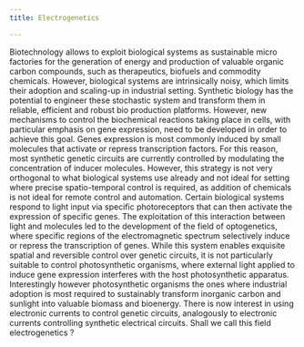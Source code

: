 ```yaml
---
title: Electrogenetics

---
```


Biotechnology allows to exploit biological systems as sustainable micro factories for the generation of energy and production of valuable organic carbon compounds, such as therapeutics, biofuels and commodity chemicals.
However, biological systems are intrinsically noisy, which limits their adoption and scaling-up in industrial setting. Synthetic biology has the potential to engineer these stochastic system and transform them in reliable, efficient and robust bio production platforms. However, new mechanisms to control the biochemical reactions taking place in cells, with particular emphasis on gene expression, need to be developed in order to achieve this goal. Genes expression is most commonly induced by small molecules that activate or repress transcription factors. For this reason, most synthetic genetic circuits are currently controlled by modulating the concentration of inducer molecules. However, this strategy is not very orthogonal to what biological systems use already and not ideal for setting where precise spatio-temporal control is required, as addition of chemicals is not ideal for remote control and automation. Certain biological systems respond to light input via specific photoreceptors that can then activate the expression of specific genes. The exploitation of this interaction between light and molecules led to the development  of the field of optogenetics, where specific regions of the electromagnetic spectrum selectively induce or repress the transcription of genes. While this system enables exquisite spatial and reversible control over genetic circuits, it is not particularly suitable to control photosynthetic organisms, where external light applied to induce gene expression interferes with the host photosynthetic apparatus. Interestingly however photosynthetic organisms the ones where industrial adoption is most required to sustainably transform inorganic carbon and sunlight into valuable biomass and bioenergy.
There is now interest in using electronic currents to control genetic circuits, analogously to electronic currents controlling synthetic electrical circuits. Shall we call this field electrogenetics ?
